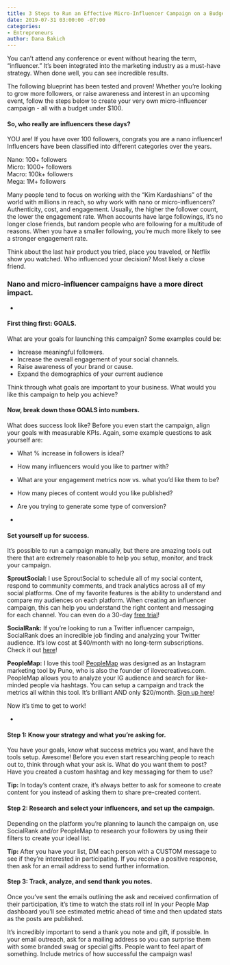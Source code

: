 ```yaml
---
title: 3 Steps to Run an Effective Micro-Influencer Campaign on a Budget
date: 2019-07-31 03:00:00 -07:00
categories:
- Entrepreneurs
author: Dana Bakich
---
```


You can’t attend any conference or event without hearing the term, “influencer.” It’s been integrated into the marketing industry as a must-have strategy. When done well, you can see incredible results. 

The following blueprint has been tested and proven! Whether you’re looking to grow more followers, or raise awareness and interest in an upcoming event, follow the steps below to create your very own micro-influencer campaign - all with a budget under $100.

#### So, who really are influencers these days?

YOU are! If you have over 100 followers, congrats you are a nano influencer! Influencers have been classified into different categories over the years. 

Nano: 100+ followers  
Micro: 1000+ followers  
Macro: 100k+ followers  
Mega: 1M+ followers

Many people tend to focus on working with the “Kim Kardashians” of the world with millions in reach, so why work with nano or micro-influencers? Authenticity, cost, and engagement. Usually, the higher the follower count, the lower the engagement rate. When accounts have large followings, it’s no longer close friends, but random people who are following for a multitude of reasons. When you have a smaller following, you’re much more likely to see a stronger engagement rate. 

Think about the last hair product you tried, place you traveled, or Netflix show you watched. Who influenced your decision? Most likely a close friend. 

### Nano and micro-influencer campaigns have a more direct impact.

-

#### First thing first: GOALS.

What are your goals for launching this campaign? Some examples could be:

- Increase meaningful followers.
- Increase the overall engagement of your social channels.
- Raise awareness of your brand or cause.
- Expand the demographics of your current audience

Think through what goals are important to your business. What would you like this campaign to help you achieve? 

#### Now, break down those GOALS into numbers.

What does success look like? Before you even start the campaign, align your goals with measurable KPIs. Again, some example questions to ask yourself are:

- What % increase in followers is ideal?
- How many influencers would you like to partner with?
- What are your engagement metrics now vs. what you’d like them to be?
- How many pieces of content would you like published?
- Are you trying to generate some type of conversion?

-

#### Set yourself up for success.

It’s possible to run a campaign manually, but there are amazing tools out there that are extremely reasonable to help you setup, monitor, and track your campaign.

**SproutSocial:** I use SproutSocial to schedule all of my social content, respond to community comments, and track analytics across all of my social platforms. One of my favorite features is the ability to understand and compare my audiences on each platform. When creating an influencer campaign, this can help you understand the right content and messaging for each channel. You can even do a 30-day [free trial](https://app.sproutsocial.com/signup/start/advanced_v8?utm_source=sdr&utm_medium=web-page&utm_campaign=sdr_outreach&utm_content=BUCKFLATHER)!

**SocialRank:** If you’re looking to run a Twitter influencer campaign, SocialRank does an incredible job finding and analyzing your Twitter audience. It’s low cost at $40/month with no long-term subscriptions. Check it out [here](https://socialrank.com/)!

**PeopleMap:** I love this tool! [PeopleMap](https://www.peoplemap.co/?wvideo=co6x5otedq) was designed as an Instagram marketing tool by Puno, who is also the founder of ilovecreatives.com. PeopleMap allows you to analyze your IG audience and search for like-minded people via hashtags. You can setup a campaign and track the metrics all within this tool. It’s brilliant AND only $20/month. [Sign up here](https://app.peoplemap.co/a/signup?ref=1sR7fcyR)!
 
Now it’s time to get to work!

-

#### Step 1: Know your strategy and what you’re asking for.

You have your goals, know what success metrics you want, and have the tools setup. Awesome! Before you even start researching people to reach out to, think through what your ask is. What do you want them to post? Have you created a custom hashtag and key messaging for them to use?

**Tip:** In today’s content craze, it’s always better to ask for someone to create content for you instead of asking them to share pre-created content.

#### Step 2: Research and select your influencers, and set up the campaign.

Depending on the platform you’re planning to launch the campaign on, use SocialRank and/or PeopleMap to research your followers by using their filters to create your ideal list.

**Tip:** After you have your list, DM each person with a CUSTOM message to see if they’re interested in participating. If you receive a positive response, then ask for an email address to send further information. 

#### Step 3: Track, analyze, and send thank you notes. 

Once you’ve sent the emails outlining the ask and received confirmation of their participation, it’s time to watch the stats roll in! In your People Map dashboard you’ll see estimated metric ahead of time and then updated stats as the posts are published.

It’s incredibly important to send a thank you note and gift, if possible. In your email outreach, ask for a mailing address so you can surprise them with some branded swag or special gifts. People want to feel apart of something. Include metrics of how successful the campaign was! 